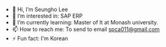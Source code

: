 - 👋 Hi, I’m Seungho Lee
- 👀 I’m interested in: SAP ERP
- 🌱 I’m currently learning: Master of It at Monash university.
- 📫 How to reach me: To send to email spca011@gmail.com
- ⚡ Fun fact: I'm Korean

<!---
spca011/spca011 is a ✨ special ✨ repository because its `README.md` (this file) appears on your GitHub profile.
You can click the Preview link to take a look at your changes.
--->
